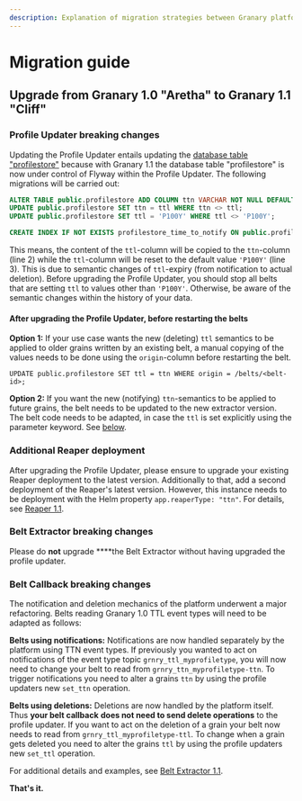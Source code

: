 ```yaml
---
description: Explanation of migration strategies between Granary platform versions.
---
```


# Migration guide

## Upgrade from Granary 1.0 "Aretha" to Granary 1.1 "Cliff"

### Profile Updater breaking changes

Updating the Profile Updater entails updating the [database table "profilestore"](../../developer-reference/dataflow/profile-store/#table-profilestore) because with Granary 1.1 the database table "profilestore" is now under control of Flyway within the Profile Updater. The following migrations will be carried out:

```sql
ALTER TABLE public.profilestore ADD COLUMN ttn VARCHAR NOT NULL DEFAULT 'P100Y';
UPDATE public.profilestore SET ttn = ttl WHERE ttn <> ttl;
UPDATE public.profilestore SET ttl = 'P100Y' WHERE ttl <> 'P100Y';

CREATE INDEX IF NOT EXISTS profilestore_time_to_notify ON public.profilestore (profile_time_to_act(inserted, ttn));
```

This means, the content of the `ttl`-column will be copied to the `ttn`-column \(line 2\) while the `ttl`-column will be reset to the default value `'P100Y'` \(line 3\). This is due to semantic changes of `ttl`-expiry \(from notification to actual deletion\). Before upgrading the Profile Updater, you should stop all belts that are setting `ttl`  to values other than `'P100Y'`. Otherwise, be aware of the semantic changes within the history of your data.

#### After upgrading the Profile Updater, before restarting the belts

**Option 1:** If your use case wants the new \(deleting\) `ttl` semantics to be applied to older grains written by an existing belt, a manual copying of the values needs to be done using the `origin`-column before restarting the belt.

```text
UPDATE public.profilestore SET ttl = ttn WHERE origin = /belts/<belt-id>;
```

**Option 2:** If you want the new \(notifying\) `ttn`-semantics to be applied to future grains, the belt needs to be updated to the new extractor version. The belt code needs to be adapted, in case the `ttl` is set explicitly using the parameter keyword. See [below](./#belt-callback-breaking-changes).

### Additional Reaper deployment

After upgrading the Profile Updater, please ensure to upgrade your existing Reaper deployment to the latest version. Additionally to that, add a second deployment of the Reaper's latest version. However, this instance needs to be deployment with the Helm property `app.reaperType: "ttn"`. For details, see [Reaper 1.1](reaper-1.1.md).

### Belt Extractor breaking changes

Please do **not** upgrade ****the Belt Extractor without having upgraded the profile updater.

### Belt Callback breaking changes

The notification and deletion mechanics of the platform underwent a major refactoring. Belts reading Granary 1.0 TTL event types will need to be adapted as follows:

**Belts using notifications:** Notifications are now handled separately by the platform using TTN event types. If previously you wanted to act on notifications of the event type topic `grnry_ttl_myprofiletype`, you will now need to change your belt to read from `grnry_ttn_myprofiletype-ttn`. To trigger notifications you need to alter a grains `ttn` by using the profile updaters new `set_ttn` operation.

**Belts using deletions:** Deletions are now handled by the platform itself. Thus **your belt callback** **does not need to send delete operations** to the profile updater. If you want to act on the deletion of a grain your belt now needs to read from `grnry_ttl_myprofiletype-ttl`. To change when a grain gets deleted you need to alter the grains `ttl` by using the profile updaters new `set_ttl` operation.

For additional details and examples, see [Belt Extractor 1.1](belt-extractor-1.1.md).

**That's it.**

